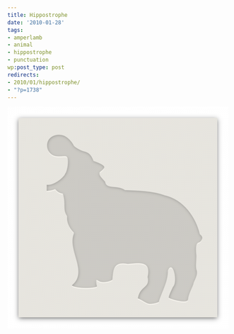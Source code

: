```yaml
---
title: Hippostrophe
date: '2010-01-28'
tags:
- amperlamb
- animal
- hippostrophe
- punctuation
wp:post_type: post
redirects:
- 2010/01/hippostrophe/
- "?p=1738"
---
```


![](2010-01-28-Hippostrophe/hippostrophe-500x500.png "hippostrophe")
